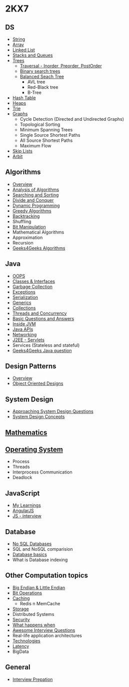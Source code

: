 # 2KX7

## DS                  
- [String](./DS/string.md)
- [Array](./DS/array.md)             
- [Linked List](./DS/linked_list.md) 
- [Stacks and Queues](./DS/stack_n_queue.md) 
- [Trees](./DS/tree_chap1.md)
  - [Traversal - Inorder, Preorder, PostOrder](./DS/tree_traversal.md)  
  - [Binary search trees](./DS/binary_search_tree.md)
  - [Balanced Seach Tree](./DS/balanced_search_tree.md)
    - AVL tree 
    - Red-Black tree	
	- B-Tree
- [Hash Table](./DS/hash_table.md)  
- [Heaps](./DS/heap.md)  
- [Trie](./DS/trie.md)		
- [Graphs](./DS/graph.md) 
	- Cycle Detection (Directed and Undirected Graphs)
	- Topological Sorting
	- Minimum Spanning Trees
	- Single Source Shortest Paths
	- All Source Shortest Paths
	- Maximum Flow
- [Skip Lists](./DS/skip_list.md)
- [Arbit](./DS/arbit.md)

## Algorithms
- [Overview](./Algo/algorithms_overview.md)
- [Analysis of Algorithms](./Algo/analysis_algorithms.md)
- [Searching and Sorting](./Algo/Sorting.md)
- [Divide and Conquer](./Algo/Divide_and_Conquer.md)
- [Dynamic Programming](./Algo/dynamic_programming.md)
- [Greedy Algorithms](./Algo/greedy_algorithms.md)
- [Backtracking](./Algo/backtrcking.md)
- Shuffling
- [Bit Manipulation](./Algo/bit_manipulation.md)
- Mathematical Algorithms
- Approximation
- Recursion
- [Geeks4Geeks Algorithms](http://www.geeksforgeeks.org/fundamentals-of-algorithms/)


## Java
- [OOPS](./Java/oops_n_ooad.md)
- [Classes & Interfaces](./Java/classes_n_interfaces.md)
- [Garbage Collection](./Java/garbage_collection.md)
- [Exceptions](./Java/exceptions.md)
- [Serialization](./Java/serialization.md)
- [Generics](./Java/generics.md)
- [Collections](./Java/collections.md)
- [Threads and Concurrency](./Java/Thread_n_Concurrency.md)
- [Basic Questions and Answers](./Java/java_qna_1.md)
- [Inside JVM](./Java/Inside_JVM.md)
- [Java APIs](./Java/Java_API.md)
- [Networking](./Java/Networking.md)
- [J2EE - Servlets](./Java/servlets.md)
- Services (Stateless and stateful)
- [Geeks4Geeks Java question](http://www.geeksforgeeks.org/java/)

## Design Patterns
- [Overview](./Design_Patterns/Design_Patterns.md)
- [Object Oriented Designs](./Arbit/OODesigns.md)

## System Design
- [Approaching System Design Questions](./System_Design/System_Design.md)
- [System Design Concepts](./System_Design/concepts.md)

## [Mathematics](./Arbit/Mathematics.md)

## [Operating System](./Arbit/operating_system.md)
- Process
- Threads
- Interprocess Communication
- Deadlock

## JavaScript
- [My Learnings](https://github.com/a2ankitrai/JS_Learning)
- [AngularJS](./Arbit/angular.md)
- [JS - interview](https://github.com/adam-s/js-interview-review)

## Database
- [No SQL Databases](./Database/nosql.md)
- SQL and NoSQL comparision
- [Database basics](./Database/database.md)
- What is Database indexing


## Other Computation topics
- [Big Endian & Little Endian](./Arbit/big_n_little_endian.md)
- [Bit Operations](./Arbit/Bit_Operations.md)
- [Caching](./Arbit/Cache.md)
	- Redis n MemCache
- [Storage](./Arbit/storage.md)	
- Distributed Systems
- [Security](./Arbit/security.md)
- [What happens when](https://github.com/alex/what-happens-when)
- [Awesome Interview Questions](https://github.com/MaximAbramchuck/awesome-interview-questions)
- Real-life application architectures
- [Technologies](./Arbit/AdditionalTopics.md)	
- [Latency](./Arbit/latency.md)
- BigData

## General
- [Interview Prepation](./Arbit/interview_prep.md)

